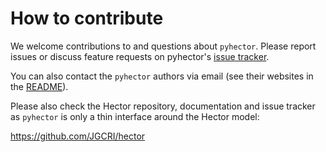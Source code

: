 # How to contribute

We welcome contributions to and questions about `pyhector`.
Please report issues or discuss feature requests on pyhector's
[issue tracker](https://github.com/openclimatedata/pyhector/issues).

You can also contact the `pyhector` authors via email
(see their websites in the [README](README.md)).

Please also check the Hector repository, documentation and issue tracker as
`pyhector` is only a thin interface around the Hector model:

<https://github.com/JGCRI/hector>

